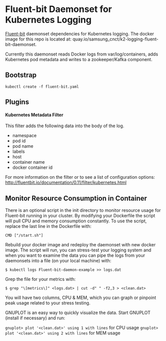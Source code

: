 # Fluent-bit Daemonset for Kubernetes Logging

[Fluent-bit](http://fluentbit.io/) daemonset dependencies for Kubernetes logging. The docker image for this repo is located at: quay.io/samsung_cnct/k2-logging-fluent-bit-daemonset.

Currently this daemonset reads Docker logs from var/log/containers, adds Kubernetes pod metadata and writes to a zookeeper/Kafka component.

## Bootstrap
```
kubectl create -f fluent-bit.yaml
```

## Plugins

#### Kubernetes Metadata Filter

This filter adds the following data into the body of the log.
* namespace
* pod id
* pod name
* labels
* host
* container name
* docker container id

For more information on the filter or to see a list of configuration options: http://fluentbit.io/documentation/0.11/filter/kubernetes.html

## Monitor Resource Consumption in Container

There is an optional script in the init directory to monitor resource usage for Fluent-bit running in your cluster. By modifying your Dockerfile the script will pull CPU and memory consumption constantly. To use the script, replace the last line in the Dockerfile with:

```
CMD ["/start.sh"]
```

Rebuild your docker image and redeploy the daemonset with new docker image. The script will run, you can stress-test your logging system and when you want to examine the data you can pipe the logs from your daemonsets into a file (on your local machine) with:

```
$ kubectl logs Fluent-bit-daemon-example >> logs.dat
```

Grep the file for your metrics with:

```
$ grep "\[metrics\]" <logs.dat> | cut -d" " -f2,3 > <clean.dat>
```

You will have two columns, CPU & MEM, which you can graph or pinpoint peak usage related to your stress testing. 

GNUPLOT is an easy way to quickly visualize the data. Start GNUPLOT (install if necessary) and run: 

`gnuplot> plot '<clean.dat>' using 1 with lines` for CPU usage
`gnuplot> plot '<clean.dat>' using 2 with lines` for MEM usage